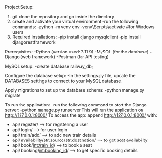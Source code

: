 Project Setup:
1. git clone the repository and go inside the directory
2. create and activate your virtual environment
   -run the following commands:
       -python -m venv env
       -venv\Scripts\activate #for Windows users
3. Required installations:
   -pip install django mysqlclient
   -pip install djangorestframework

Prerequisites:
-Python (version used: 3.11.9)
-MySQL (for the database)
-Django (web framework)
-Postman (for API testing)

MySQL setup:
-create database railway_db;

Configure the database setup:
-In the settings.py file, update the DATABASES settings to connect to your MySQL database.

Apply migrations to set up the database schema:
-python manage.py migrate

To run the application:
-run the following command to start the Django server:
      -python manage.py runserver
This will run the application on http://127.0.0.1:8000/
To access the app:
append http://127.0.0.1:8000/ with:
- api/ register/  --> for registering a user
- api/ login/  --> for user login
- api/ train/add/  --> to add new train details
- api/ availability/<str:source>/<str:destination>/  --> to get seat availability
- api/ book/<int:train_id>/  --> to book a seat
- api/ booking/<int:booking_id>/  --> to get specific booking details
